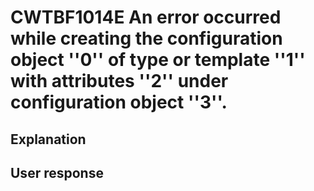 # CWTBF1014E An error occurred while creating the configuration object ''0'' of type or template ''1'' with attributes ''2'' under configuration object ''3''.

## Explanation

## User response